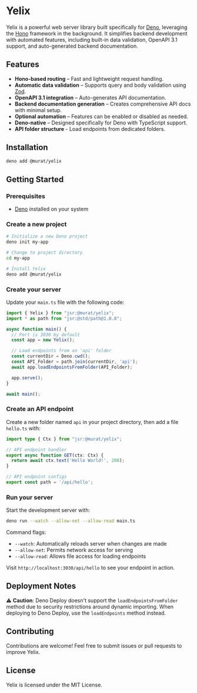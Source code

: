 # Yelix

Yelix is a powerful web server library built specifically for [Deno](https://deno.land/), leveraging the [Hono](https://hono.dev/) framework in the background. It simplifies backend development with automated features, including built-in data validation, OpenAPI 3.1 support, and auto-generated backend documentation.

## Features

- **Hono-based routing** – Fast and lightweight request handling.
- **Automatic data validation** – Supports query and body validation using [Zod](https://zod.dev/).
- **OpenAPI 3.1 integration** – Auto-generates API documentation.
- **Backend documentation generation** – Creates comprehensive API docs with minimal setup.
- **Optional automation** – Features can be enabled or disabled as needed.
- **Deno-native** – Designed specifically for Deno with TypeScript support.
- **API folder structure** - Load endpoints from dedicated folders.

## Installation

```sh
deno add @murat/yelix
```

## Getting Started

### Prerequisites

- [Deno](https://deno.land/) installed on your system

### Create a new project

```sh
# Initialize a new Deno project
deno init my-app

# Change to project directory
cd my-app

# Install Yelix
deno add @murat/yelix
```

### Create your server

Update your `main.ts` file with the following code:

```typescript
import { Yelix } from "jsr:@murat/yelix";
import * as path from "jsr:@std/path@1.0.8";

async function main() {
  // Port is 3030 by default
  const app = new Yelix();

  // Load endpoints from an 'api' folder
  const currentDir = Deno.cwd();
  const API_Folder = path.join(currentDir, 'api');
  await app.loadEndpointsFromFolder(API_Folder);

  app.serve();
}

await main();
```

### Create an API endpoint

Create a new folder named `api` in your project directory, then add a file `hello.ts` with:

```typescript
import type { Ctx } from "jsr:@murat/yelix";

// API endpoint handler
export async function GET(ctx: Ctx) {
  return await ctx.text('Hello World!', 200);
}

// API endpoint configs
export const path = '/api/hello';
```

### Run your server

Start the development server with:

```sh
deno run --watch --allow-net --allow-read main.ts
```

Command flags:
- `--watch`: Automatically reloads server when changes are made
- `--allow-net`: Permits network access for serving
- `--allow-read`: Allows file access for loading endpoints

Visit `http://localhost:3030/api/hello` to see your endpoint in action.

## Deployment Notes

⚠️ **Caution**: Deno Deploy doesn't support the `loadEndpointsFromFolder` method due to security restrictions around dynamic importing. When deploying to Deno Deploy, use the `loadEndpoints` method instead.

## Contributing

Contributions are welcome! Feel free to submit issues or pull requests to improve Yelix.

## License

Yelix is licensed under the MIT License.

